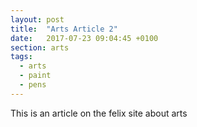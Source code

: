 ```yaml
---
layout: post
title:  "Arts Article 2"
date:   2017-07-23 09:04:45 +0100
section: arts
tags:
  - arts
  - paint
  - pens
---
```


This is an article on the felix site about arts
